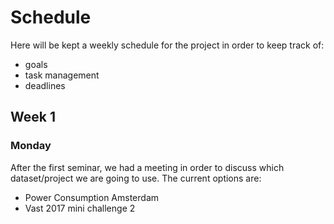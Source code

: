 
# Schedule
Here will be kept a weekly schedule for the project in order to keep track of:
- goals
- task management
- deadlines
## Week 1 
### Monday
After the first seminar, we had a meeting in order to discuss which dataset/project we are going to use.
The current options are:
- Power Consumption Amsterdam
- Vast 2017 mini challenge 2
